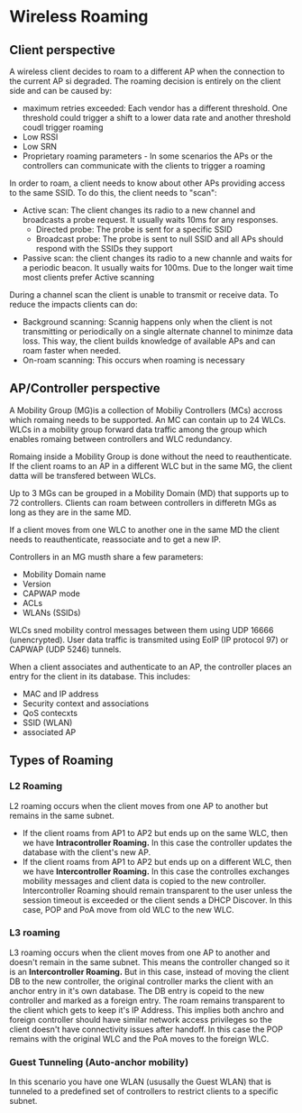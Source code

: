 # Wireless Roaming

## Client perspective

A wireless client decides to roam to a different AP when the connection to the current AP si degraded. The roaming decision is entirely on the client side and can be caused by:

* maximum retries exceeded: Each vendor has a different threshold. One threshold could trigger a shift to a lower data rate and another threshold coudl trigger roaming
* Low RSSI
* Low SRN
* Proprietary roaming parameters - In some scenarios the APs or the controllers can communicate with the clients to trigger a roaming

In order to roam, a client needs to know about other APs providing access to the same SSID. To do this, the client needs to "scan":

* Active scan: The client changes its radio to a new channel and broadcasts a probe request. It usually waits 10ms for any responses.
  * Directed probe: The probe is sent for a specific SSID
  * Broadcast probe: The probe is sent to null SSID and all APs should respond with the SSIDs they support
* Passive scan: the client changes its radio to a new channle and waits for a periodic beacon. It usually waits for 100ms. Due to the longer wait time most clients prefer Active scanning

During a channel scan the client is unable to transmit or receive data. To reduce the impacts clients can do:

* Background scanning: Scannig happens only when the client is not transmitting or periodically on a single alternate channel to minimze data loss. This way, the client builds knowledge of available APs and can roam faster when needed.
* On-roam scanning: This occurs when roaming is necessary

## AP/Controller perspective

A Mobility Group (MG)is a collection of Mobiliy Controllers (MCs) accross which romaing needs to be supported. An MC can contain up to 24 WLCs. WLCs in a mobility group forward data traffic among the group which enables romaing between controllers and WLC redundancy.

Romaing inside a Mobility Group is done without the need to reauthenticate. If the client roams to an AP in a different WLC but in the same MG, the client datta will be transfered between WLCs.

Up to 3 MGs can be grouped in a Mobility Domain (MD) that supports up to 72 controllers. Clients can roam between controllers in differetn MGs as long as they are in the same MD.

If a client moves from one WLC to another one in the same MD the client needs to reauthenticate, reassociate and to get a new IP.

Controllers in an MG musth share a few parameters:

* Mobility Domain name
* Version
* CAPWAP mode
* ACLs
* WLANs (SSIDs)

WLCs sned mobility control messages between them using UDP 16666 (unencrypted). User data traffic is transmited using EoIP (IP protocol 97) or CAPWAP (UDP 5246) tunnels.

When a client associates and authenticate to an AP, the controller places an entry for the client in its database. This includes:

* MAC and IP address
* Security context and associations
* QoS contecxts
* SSID (WLAN)
* associated AP

## Types of Roaming

### L2 Roaming

L2 roaming occurs when the client moves from one AP to another but remains in the same subnet.&#x20;

* If the client roams from AP1 to AP2 but ends up on the same WLC, then we have **Intracontroller Roaming.** In this case the controller updates the database with the client's new AP.
* If the client roams from AP1 to AP2 but ends up on a different WLC, then we have **Intercontroller Roaming.** In this case the controlles exchanges mobility messages and client data is copied to the new controller. Intercontroller Roaming should remain transparent to the user unless the session timeout is exceeded or the client sends a DHCP Discover. In this case, POP and PoA move from old WLC to the new WLC.

### L3 roaming

L3 roaming occurs when the client moves from one AP to another and doesn't remain in the same subnet. This means the controller changed so it is an **Intercontroller Roaming.** But in this case, instead of moving the client DB to the new controller, the original controller marks the client with an anchor entry in it's own database.  The DB entry is copeid to the new controller  and marked as a foreign entry. The roam remains transparent to the client which gets to keep it's IP Address. This implies both anchro and foreign controller should have similar network access privileges so the client doesn't have connectivity issues after handoff. In this case the POP remains with the original WLC and the PoA moves to the foreign WLC.&#x20;

### Guest Tunneling (Auto-anchor mobility)

In this scenario you have one WLAN (ususally the Guest WLAN) that is tunneled to a predefined set of controllers to restrict clients to a specific subnet.&#x20;





